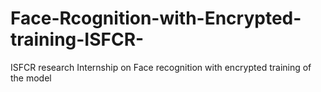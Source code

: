 # Face-Rcognition-with-Encrypted-training-ISFCR-
ISFCR research Internship  on Face recognition with encrypted training of the model

